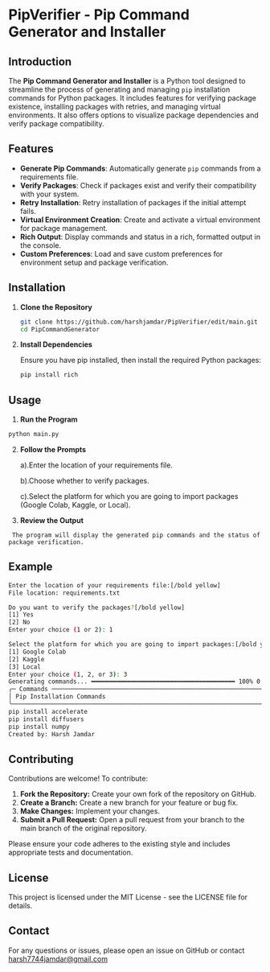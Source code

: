 # PipVerifier - Pip Command Generator and Installer

## Introduction

The **Pip Command Generator and Installer** is a Python tool designed to streamline the process of generating and managing `pip` installation commands for Python packages. It includes features for verifying package existence, installing packages with retries, and managing virtual environments. It also offers options to visualize package dependencies and verify package compatibility.

## Features

- **Generate Pip Commands**: Automatically generate `pip` commands from a requirements file.
- **Verify Packages**: Check if packages exist and verify their compatibility with your system.
- **Retry Installation**: Retry installation of packages if the initial attempt fails.
- **Virtual Environment Creation**: Create and activate a virtual environment for package management.
- **Rich Output**: Display commands and status in a rich, formatted output in the console.
- **Custom Preferences**: Load and save custom preferences for environment setup and package verification.

## Installation

1. **Clone the Repository**

   ```bash
   git clone https://github.com/harshjamdar/PipVerifier/edit/main.git
   cd PipCommandGenerator
   ```
2. **Install Dependencies**
 
   Ensure you have pip installed, then install the required Python packages:

   ```bash
   pip install rich
   ```

## Usage

   1. **Run the Program**

   ```bash
   python main.py
   ```
   
   2. **Follow the Prompts**

      a).Enter the location of your requirements file.
      
      b).Choose whether to verify packages.
      
      c).Select the platform for which you are going to import packages (Google Colab, Kaggle, or Local).
     
   4. **Review the Output**
      
     The program will display the generated pip commands and the status of package verification.
## Example

```bash
Enter the location of your requirements file:[/bold yellow]
File location: requirements.txt

Do you want to verify the packages?[/bold yellow]
[1] Yes
[2] No
Enter your choice (1 or 2): 1

Select the platform for which you are going to import packages:[/bold yellow]
[1] Google Colab
[2] Kaggle
[3] Local
Enter your choice (1, 2, or 3): 3
Generating commands... ━━━━━━━━━━━━━━━━━━━━━━━━━━━━━━━━━━━━━━━━ 100% 0:00:00
╭─ Commands ──────────────────────────────────────────────────────────────────────────────────────────────────────╮
│ Pip Installation Commands                                                                                       │
╰─────────────────────────────────────────────────────────────────────────────────────────────────────────────────╯
pip install accelerate
pip install diffusers
pip install numpy
Created by: Harsh Jamdar
```

## Contributing

Contributions are welcome! To contribute:

1. **Fork the Repository:** Create your own fork of the repository on GitHub.
2. **Create a Branch:** Create a new branch for your feature or bug fix.
3. **Make Changes:** Implement your changes.
4. **Submit a Pull Request:** Open a pull request from your branch to the main branch of the original repository.

Please ensure your code adheres to the existing style and includes appropriate tests and documentation.

## License
This project is licensed under the MIT License - see the LICENSE file for details.

## Contact
For any questions or issues, please open an issue on GitHub or contact harsh7744jamdar@gmail.com

